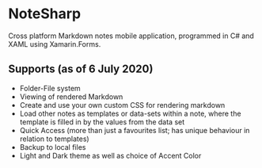 # NoteSharp

Cross platform Markdown notes mobile application, programmed in C# and XAML using Xamarin.Forms.

## Supports (as of 6 July 2020)

- Folder-File system
- Viewing of rendered Markdown
- Create and use your own custom CSS for rendering markdown
- Load other notes as templates or data-sets within a note, where the template is filled in by the values from the data set
- Quick Access (more than just a favourites list; has unique behaviour in relation to templates)
- Backup to local files
- Light and Dark theme as well as choice of Accent Color
